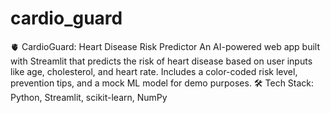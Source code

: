 # cardio_guard
🫀 CardioGuard: Heart Disease Risk Predictor An AI-powered web app built with Streamlit that predicts the risk of heart disease based on user inputs like age, cholesterol, and heart rate. Includes a color-coded risk level, prevention tips, and a mock ML model for demo purposes.  🛠 Tech Stack: Python, Streamlit, scikit-learn, NumPy 
